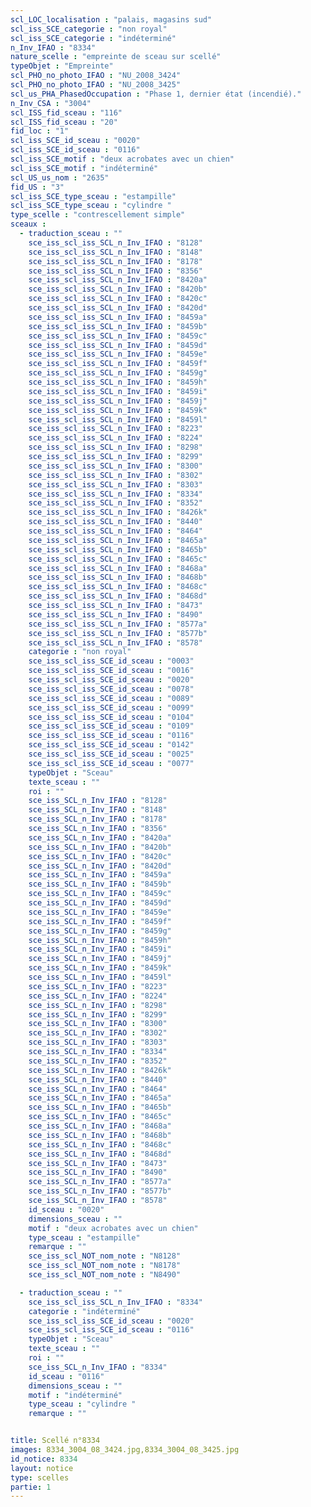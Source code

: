 ```yaml
---
scl_LOC_localisation : "palais, magasins sud"
scl_iss_SCE_categorie : "non royal"
scl_iss_SCE_categorie : "indéterminé"
n_Inv_IFAO : "8334"
nature_scelle : "empreinte de sceau sur scellé"
typeObjet : "Empreinte"
scl_PHO_no_photo_IFAO : "NU_2008_3424"
scl_PHO_no_photo_IFAO : "NU_2008_3425"
scl_us_PHA_PhasedOccupation : "Phase 1, dernier état (incendié)."
n_Inv_CSA : "3004"
scl_ISS_fid_sceau : "116"
scl_ISS_fid_sceau : "20"
fid_loc : "1"
scl_iss_SCE_id_sceau : "0020"
scl_iss_SCE_id_sceau : "0116"
scl_iss_SCE_motif : "deux acrobates avec un chien"
scl_iss_SCE_motif : "indéterminé"
scl_US_us_nom : "2635"
fid_US : "3"
scl_iss_SCE_type_sceau : "estampille"
scl_iss_SCE_type_sceau : "cylindre "
type_scelle : "contrescellement simple"
sceaux :
  - traduction_sceau : ""
    sce_iss_scl_iss_SCL_n_Inv_IFAO : "8128"
    sce_iss_scl_iss_SCL_n_Inv_IFAO : "8148"
    sce_iss_scl_iss_SCL_n_Inv_IFAO : "8178"
    sce_iss_scl_iss_SCL_n_Inv_IFAO : "8356"
    sce_iss_scl_iss_SCL_n_Inv_IFAO : "8420a"
    sce_iss_scl_iss_SCL_n_Inv_IFAO : "8420b"
    sce_iss_scl_iss_SCL_n_Inv_IFAO : "8420c"
    sce_iss_scl_iss_SCL_n_Inv_IFAO : "8420d"
    sce_iss_scl_iss_SCL_n_Inv_IFAO : "8459a"
    sce_iss_scl_iss_SCL_n_Inv_IFAO : "8459b"
    sce_iss_scl_iss_SCL_n_Inv_IFAO : "8459c"
    sce_iss_scl_iss_SCL_n_Inv_IFAO : "8459d"
    sce_iss_scl_iss_SCL_n_Inv_IFAO : "8459e"
    sce_iss_scl_iss_SCL_n_Inv_IFAO : "8459f"
    sce_iss_scl_iss_SCL_n_Inv_IFAO : "8459g"
    sce_iss_scl_iss_SCL_n_Inv_IFAO : "8459h"
    sce_iss_scl_iss_SCL_n_Inv_IFAO : "8459i"
    sce_iss_scl_iss_SCL_n_Inv_IFAO : "8459j"
    sce_iss_scl_iss_SCL_n_Inv_IFAO : "8459k"
    sce_iss_scl_iss_SCL_n_Inv_IFAO : "8459l"
    sce_iss_scl_iss_SCL_n_Inv_IFAO : "8223"
    sce_iss_scl_iss_SCL_n_Inv_IFAO : "8224"
    sce_iss_scl_iss_SCL_n_Inv_IFAO : "8298"
    sce_iss_scl_iss_SCL_n_Inv_IFAO : "8299"
    sce_iss_scl_iss_SCL_n_Inv_IFAO : "8300"
    sce_iss_scl_iss_SCL_n_Inv_IFAO : "8302"
    sce_iss_scl_iss_SCL_n_Inv_IFAO : "8303"
    sce_iss_scl_iss_SCL_n_Inv_IFAO : "8334"
    sce_iss_scl_iss_SCL_n_Inv_IFAO : "8352"
    sce_iss_scl_iss_SCL_n_Inv_IFAO : "8426k"
    sce_iss_scl_iss_SCL_n_Inv_IFAO : "8440"
    sce_iss_scl_iss_SCL_n_Inv_IFAO : "8464"
    sce_iss_scl_iss_SCL_n_Inv_IFAO : "8465a"
    sce_iss_scl_iss_SCL_n_Inv_IFAO : "8465b"
    sce_iss_scl_iss_SCL_n_Inv_IFAO : "8465c"
    sce_iss_scl_iss_SCL_n_Inv_IFAO : "8468a"
    sce_iss_scl_iss_SCL_n_Inv_IFAO : "8468b"
    sce_iss_scl_iss_SCL_n_Inv_IFAO : "8468c"
    sce_iss_scl_iss_SCL_n_Inv_IFAO : "8468d"
    sce_iss_scl_iss_SCL_n_Inv_IFAO : "8473"
    sce_iss_scl_iss_SCL_n_Inv_IFAO : "8490"
    sce_iss_scl_iss_SCL_n_Inv_IFAO : "8577a"
    sce_iss_scl_iss_SCL_n_Inv_IFAO : "8577b"
    sce_iss_scl_iss_SCL_n_Inv_IFAO : "8578"
    categorie : "non royal"
    sce_iss_scl_iss_SCE_id_sceau : "0003"
    sce_iss_scl_iss_SCE_id_sceau : "0016"
    sce_iss_scl_iss_SCE_id_sceau : "0020"
    sce_iss_scl_iss_SCE_id_sceau : "0078"
    sce_iss_scl_iss_SCE_id_sceau : "0089"
    sce_iss_scl_iss_SCE_id_sceau : "0099"
    sce_iss_scl_iss_SCE_id_sceau : "0104"
    sce_iss_scl_iss_SCE_id_sceau : "0109"
    sce_iss_scl_iss_SCE_id_sceau : "0116"
    sce_iss_scl_iss_SCE_id_sceau : "0142"
    sce_iss_scl_iss_SCE_id_sceau : "0025"
    sce_iss_scl_iss_SCE_id_sceau : "0077"
    typeObjet : "Sceau"
    texte_sceau : ""
    roi : ""
    sce_iss_SCL_n_Inv_IFAO : "8128"
    sce_iss_SCL_n_Inv_IFAO : "8148"
    sce_iss_SCL_n_Inv_IFAO : "8178"
    sce_iss_SCL_n_Inv_IFAO : "8356"
    sce_iss_SCL_n_Inv_IFAO : "8420a"
    sce_iss_SCL_n_Inv_IFAO : "8420b"
    sce_iss_SCL_n_Inv_IFAO : "8420c"
    sce_iss_SCL_n_Inv_IFAO : "8420d"
    sce_iss_SCL_n_Inv_IFAO : "8459a"
    sce_iss_SCL_n_Inv_IFAO : "8459b"
    sce_iss_SCL_n_Inv_IFAO : "8459c"
    sce_iss_SCL_n_Inv_IFAO : "8459d"
    sce_iss_SCL_n_Inv_IFAO : "8459e"
    sce_iss_SCL_n_Inv_IFAO : "8459f"
    sce_iss_SCL_n_Inv_IFAO : "8459g"
    sce_iss_SCL_n_Inv_IFAO : "8459h"
    sce_iss_SCL_n_Inv_IFAO : "8459i"
    sce_iss_SCL_n_Inv_IFAO : "8459j"
    sce_iss_SCL_n_Inv_IFAO : "8459k"
    sce_iss_SCL_n_Inv_IFAO : "8459l"
    sce_iss_SCL_n_Inv_IFAO : "8223"
    sce_iss_SCL_n_Inv_IFAO : "8224"
    sce_iss_SCL_n_Inv_IFAO : "8298"
    sce_iss_SCL_n_Inv_IFAO : "8299"
    sce_iss_SCL_n_Inv_IFAO : "8300"
    sce_iss_SCL_n_Inv_IFAO : "8302"
    sce_iss_SCL_n_Inv_IFAO : "8303"
    sce_iss_SCL_n_Inv_IFAO : "8334"
    sce_iss_SCL_n_Inv_IFAO : "8352"
    sce_iss_SCL_n_Inv_IFAO : "8426k"
    sce_iss_SCL_n_Inv_IFAO : "8440"
    sce_iss_SCL_n_Inv_IFAO : "8464"
    sce_iss_SCL_n_Inv_IFAO : "8465a"
    sce_iss_SCL_n_Inv_IFAO : "8465b"
    sce_iss_SCL_n_Inv_IFAO : "8465c"
    sce_iss_SCL_n_Inv_IFAO : "8468a"
    sce_iss_SCL_n_Inv_IFAO : "8468b"
    sce_iss_SCL_n_Inv_IFAO : "8468c"
    sce_iss_SCL_n_Inv_IFAO : "8468d"
    sce_iss_SCL_n_Inv_IFAO : "8473"
    sce_iss_SCL_n_Inv_IFAO : "8490"
    sce_iss_SCL_n_Inv_IFAO : "8577a"
    sce_iss_SCL_n_Inv_IFAO : "8577b"
    sce_iss_SCL_n_Inv_IFAO : "8578"
    id_sceau : "0020"
    dimensions_sceau : ""
    motif : "deux acrobates avec un chien"
    type_sceau : "estampille"
    remarque : ""
    sce_iss_scl_NOT_nom_note : "N8128"
    sce_iss_scl_NOT_nom_note : "N8178"
    sce_iss_scl_NOT_nom_note : "N8490"

  - traduction_sceau : ""
    sce_iss_scl_iss_SCL_n_Inv_IFAO : "8334"
    categorie : "indéterminé"
    sce_iss_scl_iss_SCE_id_sceau : "0020"
    sce_iss_scl_iss_SCE_id_sceau : "0116"
    typeObjet : "Sceau"
    texte_sceau : ""
    roi : ""
    sce_iss_SCL_n_Inv_IFAO : "8334"
    id_sceau : "0116"
    dimensions_sceau : ""
    motif : "indéterminé"
    type_sceau : "cylindre "
    remarque : ""


title: Scellé n°8334
images: 8334_3004_08_3424.jpg,8334_3004_08_3425.jpg
id_notice: 8334
layout: notice
type: scelles
partie: 1
---
```

